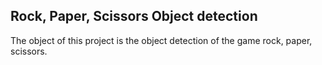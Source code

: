 ## Rock, Paper, Scissors Object detection
The object of this project is the object detection of the game rock, paper, scissors.
